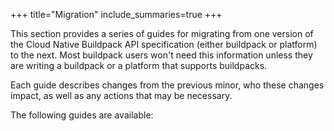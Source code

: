 +++
title="Migration"
include_summaries=true
+++

This section provides a series of guides for migrating from one version of the 
Cloud Native Buildpack API specification (either buildpack or platform) to the next. Most
buildpack users won't need this information unless they are writing a buildpack or
a platform that supports buildpacks.

Each guide describes changes from the previous minor, who these changes impact,
as well as any actions that may be necessary.

<!--more-->

The following guides are available: